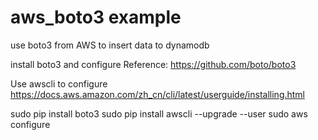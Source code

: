 # aws_boto3 example
use boto3 from AWS to insert data to dynamodb

install boto3 and configure 
Reference: https://github.com/boto/boto3

Use awscli to configure
https://docs.aws.amazon.com/zh_cn/cli/latest/userguide/installing.html

sudo pip install boto3
sudo pip install awscli --upgrade --user
sudo aws configure
